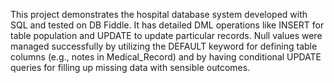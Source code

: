 This project demonstrates the hospital database system developed with SQL and tested on DB Fiddle. It has detailed DML operations like INSERT for table population and UPDATE to update particular records. Null values were managed successfully by utilizing the DEFAULT keyword for defining table columns (e.g., notes in Medical_Record) and by having conditional UPDATE queries for filling up missing data with sensible outcomes.

